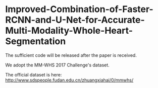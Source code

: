 # Improved-Combination-of-Faster-RCNN-and-U-Net-for-Accurate-Multi-Modality-Whole-Heart-Segmentation

The sufficient code will be released after the paper is received.

We adopt the MM-WHS 2017 Challenge's dataset.

The official dataset is here: http://www.sdspeople.fudan.edu.cn/zhuangxiahai/0/mmwhs/
